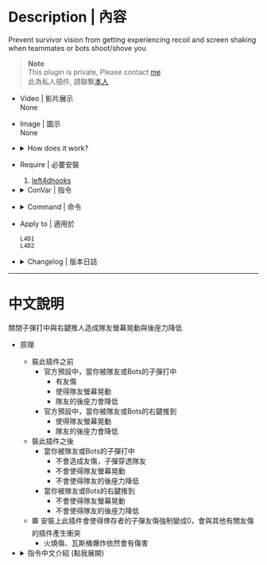 # Description | 內容
Prevent survivor vision from getting experiencing recoil and screen shaking when teammates or bots shoot/shove you

> __Note__ <br/>
This plugin is private, Please contact [me](https://github.com/fbef0102/Game-Private_Plugin#私人插件列表-private-plugins-list)<br/>
此為私人插件, 請聯繫[本人](https://github.com/fbef0102/Game-Private_Plugin#私人插件列表-private-plugins-list)

* Video | 影片展示
<br/>None

* Image | 圖示
<br/>None

* <details><summary>How does it work?</summary>

	* Before
		* When teammmates or ai bots shoot you
			* Has FF damage
			* Screen shaking
			* Experiencing recoil
		* When teammmates or ai bots shoves you
			* Screen shaking
			* Experiencing recoil
	* After
		* When teammates or ai bots shoot you
			* No FF damage
			* No screen shaking
			* Not getting experiencing recoil
		* When teammates or ai bots shove you
			* No screen shaking
			* Not getting experiencing recoil

	* 🟥 This plugin will disable any friendly fire bullet damage between survivors, don't install this with other plugins which modify friendly fire damage.
		* Molotove, gascan, flame, explosive proptank still does FF damage
</details>

* Require | 必要安裝
	1. [left4dhooks](https://forums.alliedmods.net/showthread.php?t=321696)

* <details><summary>ConVar | 指令</summary>

	* cfg/sourcemod/l4d_block_ff_shake.cfg
		```php
		// 0=Plugin off, 1=Plugin on.
		l4d_block_ff_shake_enable "1"

		// If 1, Block shove too
		l4d_block_ff_shake_shove "1"
		```
</details>

* <details><summary>Command | 命令</summary>
	
	None
</details>

* Apply to | 適用於
	```
	L4D1 
	L4D2
	```

* <details><summary>Changelog | 版本日誌</summary>

	* v1.1 (2024-10-8)
		* Fixed shove not working on teammate who is pinned by infected

	* v1.0 (2023-4-6)
		* Initial Release
</details>

- - - -
# 中文說明
關閉子彈打中與右鍵推人造成隊友螢幕晃動與後座力降低

* 原理
	* 裝此插件之前
		* 官方預設中，當你被隊友或Bots的子彈打中
			* 有友傷
			* 使得隊友螢幕晃動
			* 隊友的後座力會降低
		* 官方預設中，當你被隊友或Bots的右鍵推到
			* 使得隊友螢幕晃動
			* 隊友的後座力會降低
	* 裝此插件之後
		* 當你被隊友或Bots的子彈打中
			* 不會造成友傷，子彈穿透隊友
			* 不會使得隊友螢幕晃動
			* 不會使得隊友的後座力降低
		* 當你被隊友或Bots的右鍵推到
			* 不會使得隊友螢幕晃動
			* 不會使得隊友的後座力降低
	* 🟥 安裝上此插件會使得倖存者的子彈友傷強制變成0，會與其他有關友傷的插件產生衝突
		* 火燒傷、瓦斯桶爆炸依然會有傷害

* <details><summary>指令中文介紹 (點我展開)</summary>

	* cfg/sourcemod/l4d_block_ff_shake.cfg
		```php
		// 0=關閉插件, 1=啟動插件
		l4d_block_ff_shake_enable "1"

		// 為1時，關閉右鍵推人造成隊友螢幕晃動與後座力降低
		l4d_block_ff_shake_shove "1"
		```
</details>